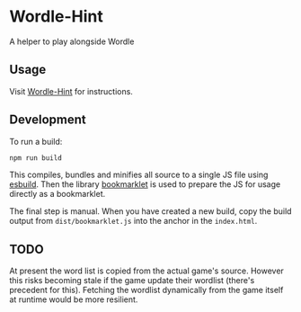 # Wordle-Hint

A helper to play alongside Wordle

## Usage

Visit [Wordle-Hint](https://fildon.me/wordle-hint/) for instructions.

## Development

To run a build:

```ts
npm run build
```

This compiles, bundles and minifies all source to a single JS file using [esbuild](https://esbuild.github.io/).
Then the library [bookmarklet](https://github.com/mrcoles/bookmarklet) is used to prepare the JS for usage directly as a bookmarklet.

The final step is manual. When you have created a new build, copy the build output from `dist/bookmarklet.js` into the anchor in the `index.html`.

## TODO

At present the word list is copied from the actual game's source.
However this risks becoming stale if the game update their wordlist (there's precedent for this).
Fetching the wordlist dynamically from the game itself at runtime would be more resilient.
